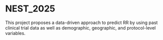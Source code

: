 # NEST_2025
This project proposes a data-driven approach to predict  RR by using past clinical trial data as well as  demographic, geographic, and protocol-level variables. 

